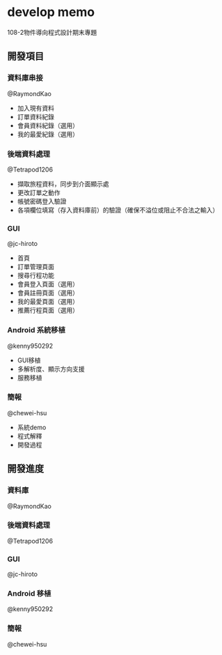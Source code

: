 # develop memo  
108-2物件導向程式設計期末專題
## 開發項目
### 資料庫串接  
@RaymondKao
  - 加入現有資料
  - 訂單資料紀錄
  - 會員資料紀錄（選用）
  - 我的最愛紀錄（選用）
### 後端資料處理  
@Tetrapod1206
  - 擷取旅程資料，同步到介面顯示處
  - 更改訂單之動作
  - 帳號密碼登入驗證
  - 各項欄位填寫（存入資料庫前）的驗證（確保不溢位或阻止不合法之輸入）
### GUI  
@jc-hiroto 
  - 首頁
  - 訂單管理頁面
  - 搜尋行程功能
  - 會員登入頁面（選用）
  - 會員註冊頁面（選用）
  - 我的最愛頁面（選用）
  - 推薦行程頁面（選用）
### Android 系統移植  
@kenny950292
  - GUI移植
  - 多解析度、顯示方向支援
  - 服務移植
### 簡報  
@chewei-hsu
  - 系統demo
  - 程式解釋
  - 開發過程

## 開發進度

### 資料庫  
@RaymondKao

### 後端資料處理  
@Tetrapod1206

### GUI  
@jc-hiroto 

### Android 移植  
@kenny950292

### 簡報  
@chewei-hsu